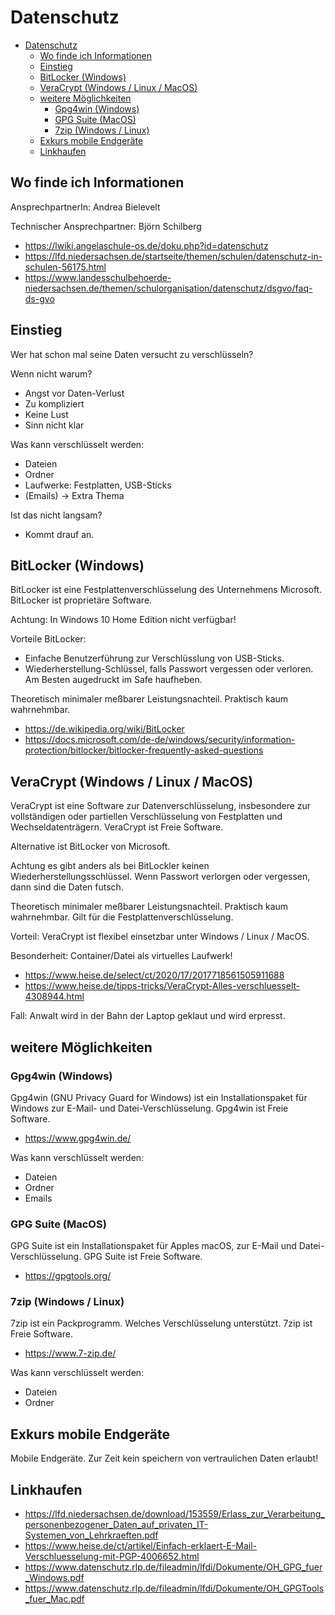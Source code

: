 # Datenschutz

- [Datenschutz](#datenschutz)
  - [Wo finde ich Informationen](#wo-finde-ich-informationen)
  - [Einstieg](#einstieg)
  - [BitLocker (Windows)](#bitlocker-windows)
  - [VeraCrypt (Windows / Linux / MacOS)](#veracrypt-windows--linux--macos)
  - [weitere Möglichkeiten](#weitere-möglichkeiten)
    - [Gpg4win (Windows)](#gpg4win-windows)
    - [GPG Suite (MacOS)](#gpg-suite-macos)
    - [7zip (Windows / Linux)](#7zip-windows--linux)
  - [Exkurs mobile Endgeräte](#exkurs-mobile-endgeräte)
  - [Linkhaufen](#linkhaufen)

## Wo finde ich Informationen

AnsprechpartnerIn: Andrea Bielevelt

Technischer Ansprechpartner: Björn Schilberg

- https://lwiki.angelaschule-os.de/doku.php?id=datenschutz
- https://lfd.niedersachsen.de/startseite/themen/schulen/datenschutz-in-schulen-56175.html
- https://www.landesschulbehoerde-niedersachsen.de/themen/schulorganisation/datenschutz/dsgvo/faq-ds-gvo


## Einstieg

Wer hat schon mal seine Daten versucht zu verschlüsseln?

Wenn nicht warum?

- Angst vor Daten-Verlust
- Zu kompliziert
- Keine Lust
- Sinn nicht klar

Was kann verschlüsselt werden:

- Dateien
- Ordner
- Laufwerke: Festplatten, USB-Sticks
- (Emails) -> Extra Thema

Ist das nicht langsam?
- Kommt drauf an.

## BitLocker (Windows)

BitLocker ist eine Festplattenverschlüsselung des Unternehmens
Microsoft. BitLocker ist proprietäre Software.

Achtung: In Windows 10 Home Edition nicht verfügbar!

Vorteile BitLocker:
- Einfache Benutzerführung zur Verschlüsslung von USB-Sticks.
- Wiederherstellung-Schlüssel, falls Passwort vergessen oder verloren. Am
  Besten augedruckt im Safe haufheben.

Theoretisch minimaler meßbarer Leistungsnachteil. Praktisch kaum wahrnehmbar.

- https://de.wikipedia.org/wiki/BitLocker
- https://docs.microsoft.com/de-de/windows/security/information-protection/bitlocker/bitlocker-frequently-asked-questions

## VeraCrypt (Windows / Linux / MacOS)

VeraCrypt ist eine Software zur Datenverschlüsselung, insbesondere zur
vollständigen oder partiellen Verschlüsselung von Festplatten und
Wechseldatenträgern. VeraCrypt ist Freie Software.

Alternative ist BitLocker von Microsoft.

Achtung es gibt anders als bei BitLockler keinen Wiederherstellungsschlüssel.
Wenn Passwort verlorgen oder vergessen, dann sind die Daten futsch.

Theoretisch minimaler meßbarer Leistungsnachteil. Praktisch kaum wahrnehmbar.
Gilt für die Festplattenverschlüsselung.

Vorteil: VeraCrypt ist flexibel einsetzbar unter Windows / Linux / MacOS.

Besonderheit: Container/Datei als virtuelles Laufwerk!

- https://www.heise.de/select/ct/2020/17/2017718561505911688
- https://www.heise.de/tipps-tricks/VeraCrypt-Alles-verschluesselt-4308944.html

Fall: Anwalt wird in der Bahn der Laptop geklaut und wird erpresst.

## weitere Möglichkeiten

### Gpg4win (Windows)

Gpg4win (GNU Privacy Guard for Windows) ist ein Installationspaket für Windows
zur E-Mail- und Datei-Verschlüsselung. Gpg4win ist Freie Software.

- https://www.gpg4win.de/

Was kann verschlüsselt werden:
- Dateien
- Ordner
- Emails


### GPG Suite (MacOS)

GPG Suite ist ein Installationspaket für Apples macOS, zur E-Mail und
Datei-Verschlüsselung. GPG Suite ist Freie Software.

- https://gpgtools.org/

### 7zip (Windows / Linux)

7zip ist ein Packprogramm. Welches Verschlüsselung unterstützt. 7zip ist Freie
Software.

- https://www.7-zip.de/

Was kann verschlüsselt werden:
- Dateien
- Ordner


## Exkurs mobile Endgeräte

Mobile Endgeräte. Zur Zeit kein speichern von vertraulichen Daten erlaubt!

## Linkhaufen


- https://lfd.niedersachsen.de/download/153559/Erlass_zur_Verarbeitung_personenbezogener_Daten_auf_privaten_IT-Systemen_von_Lehrkraeften.pdf
- https://www.heise.de/ct/artikel/Einfach-erklaert-E-Mail-Verschluesselung-mit-PGP-4006652.html
- https://www.datenschutz.rlp.de/fileadmin/lfdi/Dokumente/OH_GPG_fuer_Windows.pdf
- https://www.datenschutz.rlp.de/fileadmin/lfdi/Dokumente/OH_GPGTools_fuer_Mac.pdf
